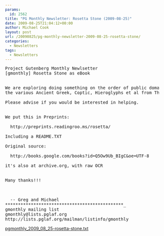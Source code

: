 ```yaml
---
params:
  id: 2562
title: "PG Monthly Newsletter: Rosetta Stone (2009-08-25)"
date: 2009-08-25T21:04:12+00:00
author: Michael Cook
layout: post
url: /20090825/pg-monthly-newsletter-2009-08-25-rosetta-stone/
categories:
  - Newsletters
tags:
  - Newsletters
---
```

<pre>Project Gutenberg Monthly Newlsetter
[gmonthly] Rosetta Stone as eBook


We are exploring doing something on the order of public domain translations of
the various Ancient Greek, Coptic, Hieroglyphs et al from The Rosetta Stone.

Please advise if you would be interested in helping.


We put this in Preprints:

  http://preprints.readingroo.ms/rosetta/

Including a README.TXT

Original source:

  http://books.google.com/books?id=Q5Ow9Ub_BIgC&oe=UTF-8

it's also at archive.org, with raw OCR


Many thanks!!!



  -- Greg and Michael
**********************************************_
gmonthly mailing list
gmonthly@lists.pglaf.org
http://lists.pglaf.org/mailman/listinfo/gmonthly
</pre>

<a href="/nl_archives/2009/pgmonthly_2009_08_25-rosetta-stone.txt" target="_blank" rel="nofollow">pgmonthly_2009_08_25-rosetta-stone.txt</a>
